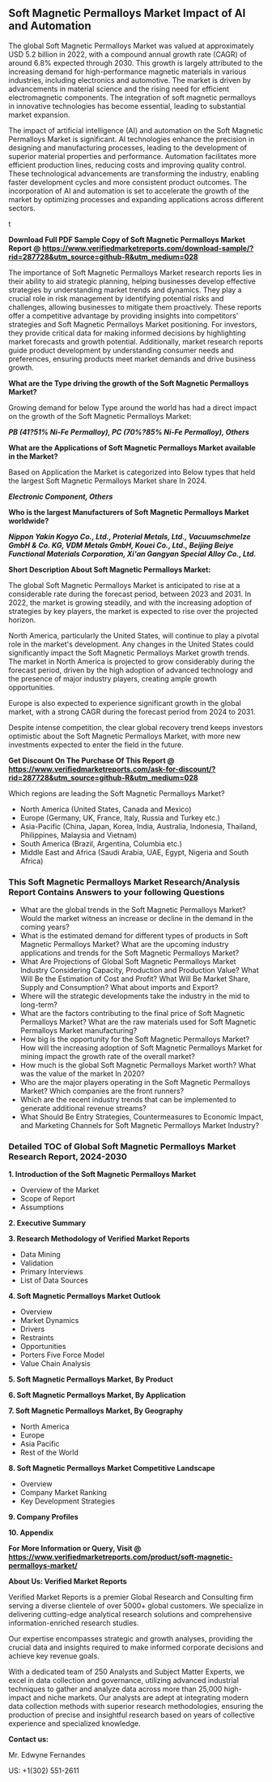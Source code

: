 <h2>Soft Magnetic Permalloys Market Impact of AI and Automation</h2><p>The global Soft Magnetic Permalloys Market was valued at approximately USD 5.2 billion in 2022, with a compound annual growth rate (CAGR) of around 6.8% expected through 2030. This growth is largely attributed to the increasing demand for high-performance magnetic materials in various industries, including electronics and automotive. The market is driven by advancements in material science and the rising need for efficient electromagnetic components. The integration of soft magnetic permalloys in innovative technologies has become essential, leading to substantial market expansion.</p><p>The impact of artificial intelligence (AI) and automation on the Soft Magnetic Permalloys Market is significant. AI technologies enhance the precision in designing and manufacturing processes, leading to the development of superior material properties and performance. Automation facilitates more efficient production lines, reducing costs and improving quality control. These technological advancements are transforming the industry, enabling faster development cycles and more consistent product outcomes. The incorporation of AI and automation is set to accelerate the growth of the market by optimizing processes and expanding applications across different sectors.</p>t</p><p id="" class=""><strong>Download Full PDF Sample Copy of Soft Magnetic Permalloys Market Report @ <a href="https://www.verifiedmarketreports.com/download-sample/?rid=287728&utm_source=github-R&utm_medium=028" target="_blank">https://www.verifiedmarketreports.com/download-sample/?rid=287728&utm_source=github-R&utm_medium=028</a></strong></p><p>The importance of&nbsp;Soft Magnetic Permalloys Market research reports lies in their ability to aid strategic planning, helping businesses develop effective strategies by understanding market trends and dynamics. They play a crucial role in risk management by identifying potential risks and challenges, allowing businesses to mitigate them proactively. These reports offer a competitive advantage by providing insights into competitors' strategies and Soft Magnetic Permalloys Market positioning. For investors, they provide critical data for making informed decisions by highlighting market forecasts and growth potential. Additionally, market research reports guide product development by understanding consumer needs and preferences, ensuring products meet market demands and drive business growth.</p><p><strong>What are the&nbsp;Type driving the growth of the Soft Magnetic Permalloys Market?</strong></p><p id="" class="">Growing demand for below Type around the world has had a direct impact on the growth of the Soft Magnetic Permalloys Market:</p><em><strong>PB (41?51% Ni-Fe Permalloy), PC (70%?85% Ni-Fe Permalloy), Others</strong></em></p><strong>What are the&nbsp;Applications&nbsp;of Soft Magnetic Permalloys Market available in the Market?</strong></p><p id="" class="">Based on Application the Market is categorized into Below types that held the largest Soft Magnetic Permalloys Market share In 2024.</p><em><strong>Electronic Component, Others</strong></em></p><strong>Who is the largest Manufacturers of Soft Magnetic Permalloys Market worldwide?</strong></p><p><em><strong>Nippon Yakin Kogyo Co., Ltd., Proterial Metals, Ltd., Vacuumschmelze GmbH & Co. KG, VDM Metals GmbH, Kouei Co., Ltd., Beijing Beiye Functional Materials Corporation, Xi'an Gangyan Special Alloy Co., Ltd.</strong></em></p><p id="" class=""><strong>Short Description About Soft Magnetic Permalloys Market:</strong></p><p>The global Soft Magnetic Permalloys Market is anticipated to rise at a considerable rate during the forecast period, between 2023 and 2031. In 2022, the market is growing steadily, and with the increasing adoption of strategies by key players, the market is expected to rise over the projected horizon.</p><p>North America, particularly the United States, will continue to play a pivotal role in the market's development. Any changes in the United States could significantly impact the Soft Magnetic Permalloys Market growth trends. The market in North America is projected to grow considerably during the forecast period, driven by the high adoption of advanced technology and the presence of major industry players, creating ample growth opportunities.</p><p>Europe is also expected to experience significant growth in the global market, with a strong CAGR during the forecast period from 2024 to 2031.</p><p>Despite intense competition, the clear global recovery trend keeps investors optimistic about the Soft Magnetic Permalloys Market, with more new investments expected to enter the field in the future.</p><p id="" class=""><strong>Get Discount On The Purchase Of This Report @ <a href="https://www.verifiedmarketreports.com/ask-for-discount/?rid=287728&utm_source=github-R&utm_medium=028" target="_blank">https://www.verifiedmarketreports.com/ask-for-discount/?rid=287728&utm_source=github-R&utm_medium=028</a></strong></p>Which regions are leading the Soft Magnetic Permalloys Market?</p><ul><li>North America (United States, Canada and Mexico)</li><li>Europe (Germany, UK, France, Italy, Russia and Turkey etc.)</li><li>Asia-Pacific (China, Japan, Korea, India, Australia, Indonesia, Thailand, Philippines, Malaysia and Vietnam)</li><li>South America (Brazil, Argentina, Columbia etc.)</li><li>Middle East and Africa (Saudi Arabia, UAE, Egypt, Nigeria and South Africa)</li></ul><h3 id="" class="">This Soft Magnetic Permalloys Market Research/Analysis Report Contains Answers to your following Questions</h3><ul><li>What are the global trends in the Soft Magnetic Permalloys Market? Would the market witness an increase or decline in the demand in the coming years?</li><li>What is the estimated demand for different types of products in Soft Magnetic Permalloys Market? What are the upcoming industry applications and trends for the Soft Magnetic Permalloys Market?</li><li>What Are Projections of Global Soft Magnetic Permalloys Market Industry Considering Capacity, Production and Production Value? What Will Be the Estimation of Cost and Profit? What Will Be Market Share, Supply and Consumption? What about imports and Export?</li><li>Where will the strategic developments take the industry in the mid to long-term?</li><li>What are the factors contributing to the final price of Soft Magnetic Permalloys Market? What are the raw materials used for Soft Magnetic Permalloys Market manufacturing?</li><li>How big is the opportunity for the Soft Magnetic Permalloys Market? How will the increasing adoption of Soft Magnetic Permalloys Market for mining impact the growth rate of the overall market?</li><li>How much is the global Soft Magnetic Permalloys Market worth? What was the value of the market In 2020?</li><li>Who are the major players operating in the Soft Magnetic Permalloys Market? Which companies are the front runners?</li><li>Which are the recent industry trends that can be implemented to generate additional revenue streams?</li><li>What Should Be Entry Strategies, Countermeasures to Economic Impact, and Marketing Channels for Soft Magnetic Permalloys Market Industry?</li></ul><h3 id="" class="">Detailed TOC of Global Soft Magnetic Permalloys Market Research Report, 2024-2030</h3><p id="" class=""><strong>1. Introduction of the Soft Magnetic Permalloys Market</strong></p><ul><li>Overview of the Market</li><li>Scope of Report</li><li>Assumptions</li></ul><p id="" class=""><strong>2. Executive Summary</strong></p><p id="" class=""><strong>3. Research Methodology of Verified Market Reports</strong></p><ul><li>Data Mining</li><li>Validation</li><li>Primary Interviews</li><li>List of Data Sources</li></ul><p id="" class=""><strong>4. Soft Magnetic Permalloys Market Outlook</strong></p><ul><li>Overview</li><li>Market Dynamics</li><li>Drivers</li><li>Restraints</li><li>Opportunities</li><li>Porters Five Force Model</li><li>Value Chain Analysis</li></ul><p id="" class=""><strong>5. Soft Magnetic Permalloys Market, By Product</strong></p><p id="" class=""><strong>6. Soft Magnetic Permalloys Market, By Application</strong></p><p id="" class=""><strong>7. Soft Magnetic Permalloys Market, By Geography</strong></p><ul><li>North America</li><li>Europe</li><li>Asia Pacific</li><li>Rest of the World</li></ul><p id="" class=""><strong>8. Soft Magnetic Permalloys Market Competitive Landscape</strong></p><ul><li>Overview</li><li>Company Market Ranking</li><li>Key Development Strategies</li></ul><p id="" class=""><strong>9. Company Profiles</strong></p><p id="" class=""><strong>10. Appendix</strong></p><p id="" class=""><strong>For More Information or Query, Visit @ <a href="https://www.verifiedmarketreports.com/product/soft-magnetic-permalloys-market/" target="_blank">https://www.verifiedmarketreports.com/product/soft-magnetic-permalloys-market/</a></strong></p><p id="" class=""><strong>About Us: Verified Market Reports</strong></p><p id="" class="">Verified Market Reports is a premier Global Research and Consulting firm serving a diverse clientele of over 5000+ global customers. We specialize in delivering cutting-edge analytical research solutions and comprehensive information-enriched research studies.</p><p id="" class="">Our expertise encompasses strategic and growth analyses, providing the crucial data and insights required to make informed corporate decisions and achieve key revenue goals.</p><p id="" class="">With a dedicated team of 250 Analysts and Subject Matter Experts, we excel in data collection and governance, utilizing advanced industrial techniques to gather and analyze data across more than 25,000 high-impact and niche markets. Our analysts are adept at integrating modern data collection methods with superior research methodologies, ensuring the production of precise and insightful research based on years of collective experience and specialized knowledge.</p><p id="" class=""><strong>Contact us:</strong></p><p id="" class="">Mr. Edwyne Fernandes</p><p id="" class="">US: +1(302) 551-2611</p>